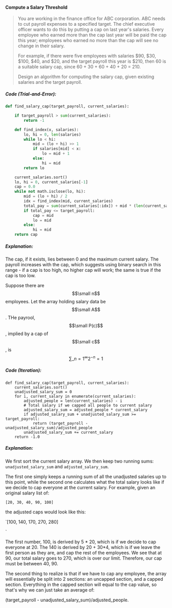 #### Compute a Salary Threshold

> You are working in the finance office for ABC corporation. ABC needs to cut payroll expenses to a specified target. The chief executive officer wants to do this by putting a cap on last year's salaries. Every employee who earned more than the cap last year will be paid the cap this year; employees who earned no more than the cap will see no change in their salary.
>
> For example, if there were five employees with salaries $90, $30, $100, $40, and $20, and the target payroll this year is $210, then 60 is a suitable salary cap, since 60 + 30 + 60 + 40 + 20 = 210.
>
> Design an algorithm for computing the salary cap, given existing salaries and the target payroll.

##### Code \(Trial-and-Error\):

```py
def find_salary_cap(target_payroll, current_salaries):

    if target_payroll > sum(current_salaries):
        return -1

    def find_index(x, salaries):
        lo, hi = 0, len(salaries)
        while lo < hi:
            mid = (lo + hi) >> 1
            if salaries[mid] < x:
                lo = mid + 1
            else:
                hi = mid
        return lo

    current_salaries.sort()
    lo, hi = 0, current_salaries[-1]
    cap = 0.0
    while not math.isclose(lo, hi):
        mid = (lo + hi) / 2
        idx = find_index(mid, current_salaries)
        total_pay = sum(current_salaries[:idx]) + mid * (len(current_salaries) - idx)
        if total_pay <= target_payroll:
            cap = mid
            lo = mid
        else:
            hi = mid
    return cap
```

##### Explanation:

The cap, if it exists, lies between 0 and the maximum current salary. The payroll increases with the cap, which suggests using binary search in this range - if a cap is too high, no higher cap will work; the same is true if the cap is too low. 

Suppose there are $$\small n$$ employees. Let the array holding salary data be $$\small A$$. THe payrool, $$\small P(c)$$, implied by a cap of $$\small c$$, is $$\sum\_{n=1}^{\infty} 2^{-n} = 1$$



##### Code \(Iteration\):

```
def find_salary_cap(target_payroll, current_salaries):
    current_salaries.sort()
    unadjusted_salary_sum = 0
    for i, current_salary in enumerate(current_salaries):
        adjusted_people = len(current_salaries) - i
        # Total salary if we capped all people to current salary
        adjusted_salary_sum = adjusted_people * current_salary
        if adjusted_salary_sum + unadjusted_salary_sum >= target_payroll:
            return (target_payroll - unadjusted_salary_sum)/adjusted_people
        unadjusted_salary_sum += current_salary
    return -1.0
```

##### Explanation:

We first sort the current salary array. We then keep two running sums: `unadjusted_salary_sum` and `adjusted_salary_sum`. 

The first one simply keeps a running sum of all the unadjusted salaries up to this point, while the second one calculates what the total salary looks like if we decide to cap everyone at the current salary. For example, given an original salary list of:

`[20, 30, 40, 90, 100]`

the adjusted caps would look like this:

`[100, 140, 170, 270, 280]`

The first number, 100, is derived by 5 \* 20, which is if we decide to cap everyone at 20. The 140 is derived by 20 + 30\*4, which is if we leave the first person as they are, and cap the rest of the employees. We see that at 90, our total salary goes to 270, which is over our limit. Therefore, our cap must be between 40, 90.

The second thing to realize is that if we have to cap any employee, the array will essentially be split into 2 sections: an uncapped section, and a capped section. Everything in the capped section will equal to the cap value, so that's why we can just take an average of:

 \(target\_payroll - unadjusted\_salary\_sum\)/adjusted\_people.



